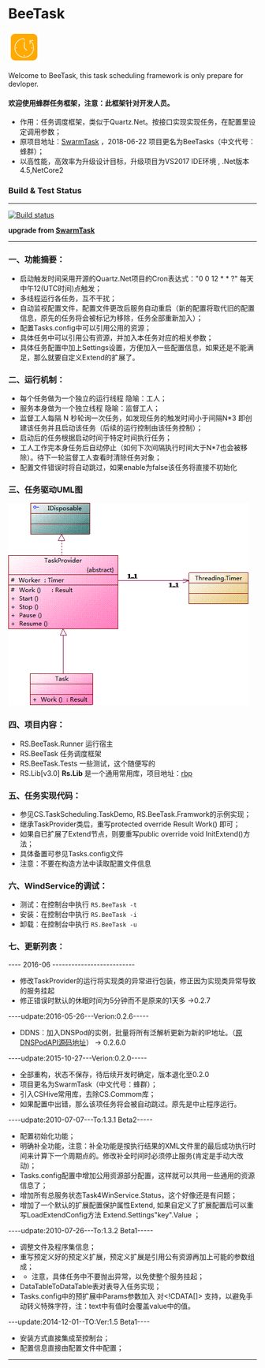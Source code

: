 # BeeTask

![icon]

 Welcome to BeeTask, this task scheduling framework is only prepare for devloper.


#### 欢迎使用**蜂群**任务框架，注意：此框架针对开发人员。
 - 作用：任务调度框架，类似于Quartz.Net。按接口实现实现任务，在配置里设定调用参数；
 - 原项目地址：[SwarmTask] ，2018-06-22 项目更名为BeeTasks（中文代号：蜂群）；
 - 以高性能，高效率为升级设计目标，升级项目为VS2017 IDE环境 , .Net版本4.5,NetCore2

### Build & Test Status ###
----------
[![Build status](https://ci.appveyor.com/api/projects/status/v13yv1rxsb39v8ph?svg=true)](https://ci.appveyor.com/project/cswares/swarmtask)


**upgrade from [SwarmTask]**

[SwarmTask]: https://github.com/CSStudio/SwarmTask "SwarmTask"
[json]: https://www.nuget.org/packages/Newtonsoft.Json/ "Newtonsoft.Json"
[icon]: ./doc/icon_64.png "BeeTask icon"
[logo]: ./doc/icon_128.png "BeeTask Logo"
[license]: ./LICENSE "MIT license"
[rbp]:https://github.com/RiseSoho/RiseNetBoilerplate "RiseNetBoilerplate project"




----------

### 一、功能摘要：

 - 启动触发时间采用开源的Quartz.Net项目的Cron表达式："0 0 12 * * ?" 每天中午12(UTC时间)点触发；
 - 多线程运行各任务，互不干扰；
 - 自动监视配置文件，配置文件更改后服务自动重启（新的配置将取代旧的配置信息，原先的任务将会被标记为移除，任务全部重新加入）；
 - 配置Tasks.config中可以引用公用的资源；
 - 具体任务中可以引用公有资源，并加入本任务对应的相关参数；
 - 具体任务配置中加上Settings设置，方便加入一些配置信息，如果还是不能满足，那么就要自定义Extend的扩展了。


### 二、运行机制：

 - 每个任务做为一个独立的运行线程 隐喻：工人；
 - 服务本身做为一个独立线程 隐喻：监督工人；
 - 监督工人每隔 N 秒轮询一次任务，如发现任务的触发时间小于间隔N*3 即创建该任务并且启动该任务（后续的运行控制由该任务控制）；
 - 启动后的任务根据启动时间于特定时间执行任务；
 - 工人工作完本身任务后自动停止（如何下次间隔执行时间大于N*7也会被移除）。待下一轮监督工人查看时清除任务对象；
 - 配置文件错误时将自动跳过，如果enable为false该任务将直接不初始化

### 三、任务驱动UML图

![UML类图](./doc/beetask-core.gif)



### 四、项目内容：

 - RS.BeeTask.Runner 运行宿主
 - RS.BeeTask 任务调度框架
 - RS.BeeTask.Tests 一些测试，这个随便写的
 - RS.Lib[v3.0]  **Rs.Lib** 是一个通用常用库，项目地址：[rbp]


### 五、任务实现代码：

 - 参见CS.TaskScheduling.TaskDemo, RS.BeeTask.Framwork的示例实现；
 - 继承TaskProvider类后，重写protected override Result Work() 即可；
 - 如果自已扩展了Extend节点，则要重写public override void InitExtend()方法；
 - 具体备置可参见Tasks.config文件
 - 注意：不要在构造方法中读取配置文件信息

### 六、WindService的调试：

 - 测试：在控制台中执行 `RS.BeeTask -t`
 - 安装：在控制台中执行 `RS.BeeTask -i`
 - 卸载：在控制台中执行 `RS.BeeTask -u`

### 七、更新列表：

---- 2016-06 --------------------------
- 修改TaskProvider的运行将实现类的异常进行包装，修正因为实现类异常导致的服务挂起
- 修正错误时默认的休眠时间为5分钟而不是原来的1天多   ->0.2.7

----udpate:2016-05-26---Verion:0.2.6-----
- DDNS：加入DNSPod的实例，批量将所有泛解析更新为新的IP地址。（[原DNSPodAPI源码地址](http://git.oschina.net/zhengwei804/DNSPodForNET)） -> 0.2.6.0

----udpate:2015-10-27---Verion:0.2.0-----

 - 全部重构，状态不保存，待后续开发时确定，版本退化至0.2.0
 - 项目更名为SwarmTask（中文代号：蜂群）；
 - 引入CSHive常用库，去除CS.Commom库；
 - 如果配置中出错，那么该项任务将会被自动跳过。原先是中止程序运行。


----udpate:2010-07-07---To:1.3.1 Beta2-----
 -  配置初始化功能；
 - 明确补全功能，注意：补全功能是按执行结果的XML文件里的最后成功执行时间来计算下一个周期点的。修改补全时间时必须停止服务(肯定是手动大改动)；
 - Tasks.config配置中增加公用资源部分配置，这样就可以共用一些通用的资源信息了；
 - 增加所有总服务状态Task4WinService.Status，这个好像还是有问题；
 - 增加了一个默认的扩展配置保护属性Extend, 如果自定义了扩展配置后可以重写LoadExtendConfig方法 Extend.Settings"key".Value ；

----udpate:2010-07-26---To:1.3.2 Beta1-----
 - 调整文件及程序集信息；
 - 重写预定义好的预定义扩展，预定义扩展是引用公有资源再加上可能的参数组成；
 -  * 注意，具体任务中不要抛出异常，以免使整个服务挂起；
 - DataTableToDataTable表对表导入任务实现；
 - Tasks.config中的预扩展中Params参数加入 对<!CDATA[]> 支持，以避免手动转义特殊字符，注：text中有值时会覆盖value中的值。

---update:2014-12-01--TO:Ver:1.5 Beta1----
 - 安装方式直接集成至控制台；
 - 配置信息直接由配置文件中配置；



----------